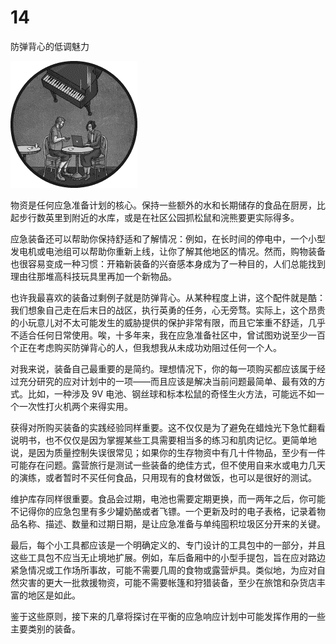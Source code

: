 # 14

防弹背心的低调魅力

![](img/chapterart.png)

物资是任何应急准备计划的核心。保持一些额外的水和长期储存的食品在厨房，比起步行数英里到附近的水库，或是在社区公园抓松鼠和浣熊要更实际得多。

应急装备还可以帮助你保持舒适和了解情况：例如，在长时间的停电中，一个小型发电机或电池组可以帮助你重新上线，让你了解其他地区的情况。然而，购物装备也很容易变成一种习惯：开箱新装备的兴奋感本身成为了一种目的，人们总能找到理由往那堆高科技玩具里再加一个新物品。

也许我最喜欢的装备过剩例子就是防弹背心。从某种程度上讲，这个配件就是酷：我们想象自己走在后末日的战区，执行英勇的任务，心无旁骛。实际上，这个昂贵的小玩意儿对不太可能发生的威胁提供的保护非常有限，而且它笨重不舒适，几乎不适合任何日常使用。唉，十多年来，我在应急准备社区中，曾试图劝说至少一百个正在考虑购买防弹背心的人，但我想我从未成功劝阻过任何一个人。

对我来说，装备自己最重要的是简约。理想情况下，你的每一项购买都应该属于经过充分研究的应对计划中的一项——而且应该是解决当前问题最简单、最有效的方式。比如，一种涉及 9V 电池、钢丝球和标本松鼠的奇怪生火方法，可能远不如一个一次性打火机两个来得实用。

获得对所购买装备的实践经验同样重要。这不仅仅是为了避免在蜡烛光下急忙翻看说明书，也不仅仅是因为掌握某些工具需要相当多的练习和肌肉记忆。更简单地说，是因为质量控制失误很常见；如果你的生存物资中有几十件物品，至少有一件可能存在问题。露营旅行是测试一些装备的绝佳方式，但不使用自来水或电力几天的演练，或者暂时不买任何食品，只用现有的食材做饭，也可以是很好的测试。

维护库存同样很重要。食品会过期，电池也需要定期更换，而一两年之后，你可能不记得你的应急包里有多少罐奶酪或者飞镖。一个更新及时的电子表格，记录着物品名称、描述、数量和过期日期，是让应急准备与单纯囤积垃圾区分开来的关键。

最后，每个小工具都应该是一个明确定义的、专门设计的工具包中的一部分，并且这些工具包不应当无止境地扩展。例如，车后备厢中的小型手提包，旨在应对路边紧急情况或工作场所事故，可能不需要几周的食物或露营炉具。类似地，为应对自然灾害的更大一批救援物资，可能不需要帐篷和狩猎装备，至少在旅馆和杂货店丰富的地区是如此。

鉴于这些原则，接下来的几章将探讨在平衡的应急响应计划中可能发挥作用的一些主要类别的装备。

